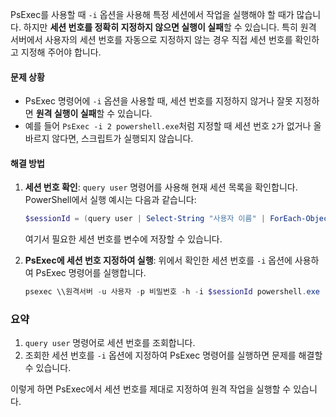 
PsExec를 사용할 때 `-i` 옵션을 사용해 특정 세션에서 작업을 실행해야 할 때가 많습니다. 하지만 **세션 번호를 정확히 지정하지 않으면 실행이 실패**할 수 있습니다. 특히 원격 서버에서 사용자의 세션 번호를 자동으로 지정하지 않는 경우 직접 세션 번호를 확인하고 지정해 주어야 합니다.

#### 문제 상황

- PsExec 명령어에 `-i` 옵션을 사용할 때, 세션 번호를 지정하지 않거나 잘못 지정하면 **원격 실행이 실패**할 수 있습니다.
- 예를 들어 `PsExec -i 2 powershell.exe`처럼 지정할 때 세션 번호 `2`가 없거나 올바르지 않다면, 스크립트가 실행되지 않습니다.

#### 해결 방법

1. **세션 번호 확인**: `query user` 명령어를 사용해 현재 세션 목록을 확인합니다. PowerShell에서 실행 예시는 다음과 같습니다:

    ```powershell
    $sessionId = (query user | Select-String "사용자 이름" | ForEach-Object { ($_ -split '\s+')[-2] })
    ```

    여기서 필요한 세션 번호를 변수에 저장할 수 있습니다.

2. **PsExec에 세션 번호 지정하여 실행**: 위에서 확인한 세션 번호를 `-i` 옵션에 사용하여 PsExec 명령어를 실행합니다.

    ```powershell
    psexec \\원격서버 -u 사용자 -p 비밀번호 -h -i $sessionId powershell.exe -ExecutionPolicy Bypass -File "D:\temp\script.ps1"
    ```

### 요약

1. `query user` 명령어로 세션 번호를 조회합니다.
2. 조회한 세션 번호를 `-i` 옵션에 지정하여 PsExec 명령어를 실행하면 문제를 해결할 수 있습니다.

이렇게 하면 PsExec에서 세션 번호를 제대로 지정하여 원격 작업을 실행할 수 있습니다.